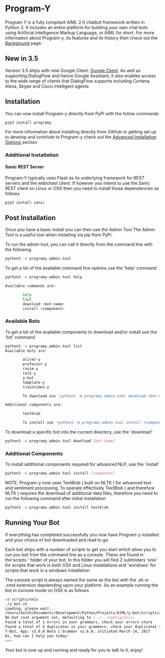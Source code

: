 # Program-Y

Program Y is a fully compliant AIML 2.0 chatbot framework written in Python 3. It includes an entire platform for building your own chat bots using Artificial Intelligence Markup Language, or AIML for short. 
For more information about Program-y, its features and its history then check out the [Background](./Background) page.

## New in 3.5
Version 3.5 ships with new Google Client. [Google Client](./Client-Google). As well as supporting DialogFlow and hence
Google Assistant, it also enables access to the wide range of clients that DialogFlow supports including Cortana, Alexa, 
Skype and Cisco intelligent agents


## Installation
You can now install Program-y directly from PyPi with the follow commands

```bash
pip3 install programy
```

For more information about installing directly from GitHub or getting set up to develop and contriute to Program-y check out
the [Advanced Installation Options ](./Install_Advanced.md) section

### Additional Installation

#### Sanic REST Server
Program-Y typically uses Flask as its underlying framework for REST servers and the webchast client.
If however you intend to use the Sanic REST client on Linux or OSX then you need to install those dependencies as follows
```bash
pip3 install sanic
```

## Post Installation
Once you have a basic install you can then use the Admin Tool
The Admin Tool is a useful tool when installing via pip from PyPi. 

To run the admin tool, you can call it directly from the command line with the following 
```bash
python3 -m programy.admin.tool
```

To get a list of the available command line options use the 'help' command
```bash
python3 -m programy.admin.tool help

Available commands are:

        help
        list
        download <bot-name>
        install <component>

```

### Available Bots
To get a list of the available components to download and/or install use the 'list' command
```bash
python3 -m programy.admin.tool list
Available bots are:

        alice2-y
        professor-y
        rosie-y
        talk-y
        y-bot
        template-y
        traintimes-y

        To download use 'python3 -m programy.admin.tool donwload <bot-name>'

Additional components are:

        textblob

        To install use 'python3 -m programy.admin.tool install <component>'
```

To download a specific bot into the current directory, use the 'download'
```bash
python3 -m programy.admin.tool download [bot-name]
```

### Additional Components
To install additional components required for advanced NLP, use the 'install'
```bash
python3 -m programy.admin.tool install [component]
```

NOTE. Program-y now uses TextBlob ( built on NLTK ) for advanced text and sentiment processing. 
To operate effectively TextBlob ( and therefore NLTK ) requires the download of additional data files, therefore
you need to run the following command after initial installation
```bash
python3 -m programy.admin.tool install textblob
```

## Running Your Bot
If everything has completed successfully you now have Program-y installed and your choice of bot
downloaded and read to go.

Each bot ships with a number of scripts to get you start which allow you to run 
you bot from the command line as a console. These are found in the'scripts ' folder of your bot. In this folder you will find
2 subfolders 'xnix' for scripts that work in both OSX and Linux installations and 'wiindows' for scripts that work in a windows installation

The console script is always named the same as the bot with the .sh or .cmd extension depdending upon your platform. As an example
running the bot in console mode on OSX is as follows

```bash
cd scripts/xnix
./y-bot.sh
Loading, please wait...
/Users/keith/Documents/Development/Python/Projects/AIML/y-bot/scripts/xnix
No bot root argument set, defaulting to [../../config/xnix]
Found a total of 1 errors in your grammars, check your errors store
Found a total of 6 duplicates in your grammars, check your duplicates store
Y-Bot, App: v3.0.0 Beta 1 Grammar v1.6.0, initiated March 14, 2017
Hi, how can I help you today?
>>> 
```
Your bot is now up and running and ready for you to talk to it, enjoy!



